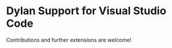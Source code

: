 Dylan Support for Visual Studio Code
====================================

Contributions and further extensions are welcome!
